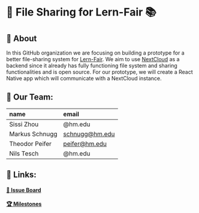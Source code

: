 # 📂 File Sharing for Lern-Fair 📚

## 🔎 About
In this GitHub organization we are focusing on building a prototype for a better file-sharing system for [Lern-Fair](https://www.lern-fair.de/).
We aim to use [NextCloud](https://nextcloud.com/) as a backend since it already has fully functioning file system and sharing functionalities and is open source. For our prototype, we will create a React Native app which will communicate with a NextCloud instance.

## 👥 Our Team:
| name | email |
| :------------- |:------------- |
| Sissi Zhou | @hm.edu | 
| Markus Schnugg | schnugg@hm.edu |
| Theodor Peifer | peifer@hm.edu |
| Nils Tesch| @hm.edu |

## 🔗 Links:
#### [📁 Issue Board](https://github.com/orgs/lern-fair-file-sharing/projects/2)
#### [🏆 Milestones](https://github.com/lern-fair-file-sharing/backend/milestones)
 
